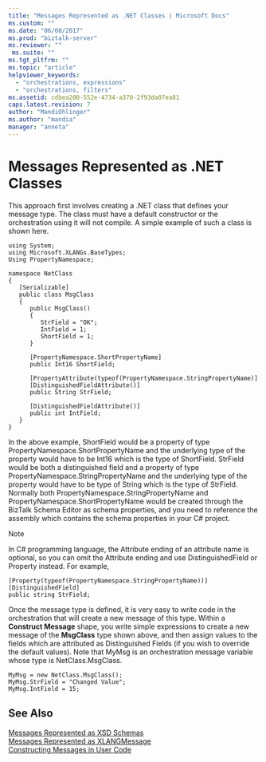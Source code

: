 ```yaml
---
title: "Messages Represented as .NET Classes | Microsoft Docs"
ms.custom: ""
ms.date: "06/08/2017"
ms.prod: "biztalk-server"
ms.reviewer: ""
 ms.suite: ""
ms.tgt_pltfrm: ""
ms.topic: "article"
helpviewer_keywords: 
  - "orchestrations, expressions"
  - "orchestrations, filters"
ms.assetid: cdbea200-552e-4734-a370-2f93da07ea81
caps.latest.revision: 7
author: "MandiOhlinger"
ms.author: "mandia"
manager: "anneta"
---
```

# Messages Represented as .NET Classes
This approach first involves creating a .NET class that defines your message type. The class must have a default constructor or the orchestration using it will not compile. A simple example of such a class is shown here.  
  
```  
using System;  
using Microsoft.XLANGs.BaseTypes;  
Using PropertyNamespace;  
  
namespace NetClass  
{  
   [Serializable]  
   public class MsgClass  
   {  
      public MsgClass()  
      {  
         StrField = "OK";  
         IntField = 1;  
         ShortField = 1;  
      }  
  
      [PropertyNamespace.ShortPropertyName]  
      public Int16 ShortField;  
  
      [PropertyAttribute(typeof(PropertyNamespace.StringPropertyName)]  
      [DistinguishedFieldAttribute()]  
      public String StrField;  
  
      [DistinguishedFieldAttribute()]  
      public int IntField;  
   }  
}  
```  
  
 In the above example, ShortField would be a property of type PropertyNamespace.ShortPropertyName and the underlying type of the property would have to be Int16 which is the type of ShortField. StrField would be both a distinguished field and a property of type PropertyNamespace.StringPropertyName and the underlying type of the property would have to be type of String which is the type of StrField. Normally both PropertyNamespace.StringPropertyName and PropertyNamespace.ShortPropertyName would be created through the BizTalk Schema Editor as schema properties, and you need to reference the assembly which contains the schema properties in your C# project.  
  
> [!NOTE]
>  In C# programming language, the Attribute ending of an attribute name is optional, so you can omit the Attribute ending and use DistinguishedField or Property instead. For example,  
  
```  
[Property(typeof(PropertyNamespace.StringPropertyName))]  
[DistinguishedField]  
public string StrField;  
```  
  
 Once the message type is defined, it is very easy to write code in the orchestration that will create a new message of this type. Within a **Construct Message** shape, you write simple expressions to create a new message of the **MsgClass** type shown above, and then assign values to the fields which are attributed as Distinguished Fields (if you wish to override the default values). Note that MyMsg is an orchestration message variable whose type is NetClass.MsgClass.  
  
```  
MyMsg = new NetClass.MsgClass();  
MyMsg.StrField = "Changed Value";  
MyMsg.IntField = 15;  
```  
  
## See Also  
 [Messages Represented as XSD Schemas](../core/messages-represented-as-xsd-schemas.md)   
 [Messages Represented as XLANGMessage](../core/messages-represented-as-xlangmessage.md)   
 [Constructing Messages in User Code](../core/constructing-messages-in-user-code.md)
